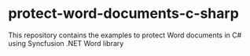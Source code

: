 # protect-word-documents-c-sharp
This repository contains the examples to protect Word documents in C# using Syncfusion .NET Word library
